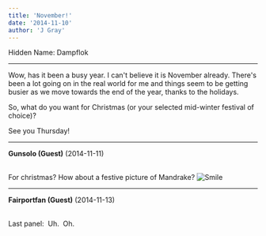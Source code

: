 ```yaml
---
title: 'November!'
date: '2014-11-10'
author: 'J Gray'
---
```


<p>Hidden Name: Dampflok</p><hr><p>Wow, has it been a busy year. I can't believe it is November already. There's been a lot going on in the real world for me and things seem to be getting busier as we move towards the end of the year, thanks to the holidays.</p><p>So, what do you want for Christmas (or your selected mid-winter festival of choice)?</p><p>See you Thursday!</p>

---
**Gunsolo (Guest)** (2014-11-11)

<br> For christmas? How about a festive picture of Mandrake? <img src="/smilies/smile.gif" alt="Smile" border="0"><br>

---
**Fairportfan (Guest)** (2014-11-13)

<br> Last panel: &nbsp;Uh. &nbsp;Oh.

